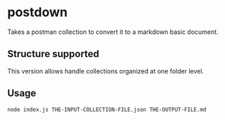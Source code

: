 # postdown
Takes a postman collection to convert it to a markdown basic document.

## Structure supported
This version allows handle collections organized at one folder level.

## Usage
```
node index.js THE-INPUT-COLLECTION-FILE.json THE-OUTPUT-FILE.md
```
